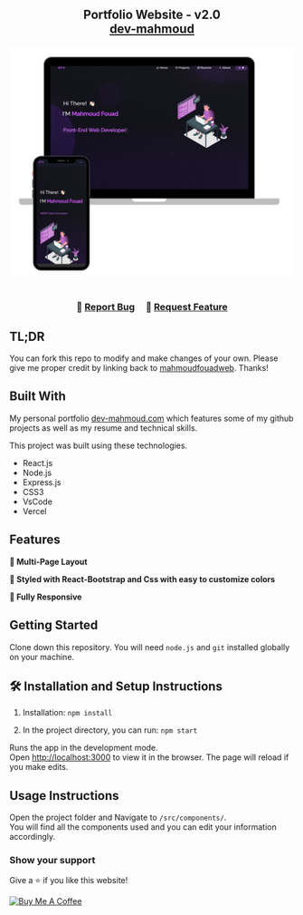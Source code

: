 <h2 align="center">
  Portfolio Website - v2.0<br/>
  <a href="https://dev-mahmoud.com/" target="_blank">dev-mahmoud</a>
</h2>
<div align="center">
  <img alt="Demo" src="./Images/readme-img1.png" />
</div>

<br/>

<center>


</center>

<h3 align="center">
    🔹
    <a href="https://github.com/mahmoudfouadweb/React-New-Portfolio/issues">Report Bug</a> &nbsp; &nbsp;
    🔹
    <a href="https://github.com/mahmoudfouadweb/React-New-Portfolio/issues">Request Feature</a>
</h3>

## TL;DR

You can fork this repo to modify and make changes of your own. Please give me proper credit by linking back to [mahmoudfouadweb](https://github.com/mahmoudfouadweb/React-New-Portfolio). Thanks!

## Built With

My personal portfolio <a href="https://dev-mahmoud.com/" target="_blank">dev-mahmoud.com</a> which features some of my github projects as well as my resume and technical skills.<br/>

This project was built using these technologies.

- React.js
- Node.js
- Express.js
- CSS3
- VsCode
- Vercel

## Features

**📖 Multi-Page Layout**

**🎨 Styled with React-Bootstrap and Css with easy to customize colors**

**📱 Fully Responsive**

## Getting Started

Clone down this repository. You will need `node.js` and `git` installed globally on your machine.

## 🛠 Installation and Setup Instructions

1. Installation: `npm install`

2. In the project directory, you can run: `npm start`

Runs the app in the development mode.\
Open [http://localhost:3000](http://localhost:3000) to view it in the browser.
The page will reload if you make edits.

## Usage Instructions

Open the project folder and Navigate to `/src/components/`. <br/>
You will find all the components used and you can edit your information accordingly.

### Show your support

Give a ⭐ if you like this website!

<a href="https://www.buymeacoffee.com/mahmouddev" target="_blank"><img src="https://cdn.buymeacoffee.com/buttons/v2/default-violet.png" alt="Buy Me A Coffee" height= "60px" width= "217px" ></a>
